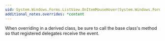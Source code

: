 ```yaml
---
uid: System.Windows.Forms.ListView.OnItemMouseHover(System.Windows.Forms.ListViewItemMouseHoverEventArgs)
additional_notes.overrides: *content
---
```


<p>When overriding <xref href="System.Windows.Forms.ListView.OnItemMouseHover(System.Windows.Forms.ListViewItemMouseHoverEventArgs)"></xref> in a derived class, be sure to call the base class's <xref href="System.Windows.Forms.ListView.OnItemMouseHover(System.Windows.Forms.ListViewItemMouseHoverEventArgs)"></xref> method so that registered delegates receive the event.</p>


